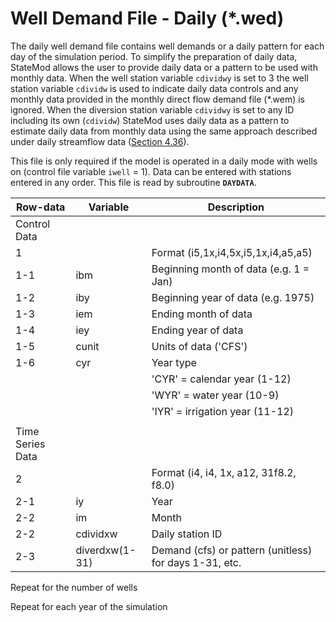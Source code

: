 # Well Demand File - Daily (*.wed) #

The daily well demand file contains well demands or a daily pattern for each day of the simulation period. To simplify the preparation of daily data, 
StateMod allows the user to provide daily data or a pattern to be used with monthly data. When the well station variable `cdividwy` is set to 3 the well 
station variable `cdividw` is used to indicate daily data controls and any monthly data provided in the monthly direct flow demand file (\*.wem) is ignored. 
When the diversion station variable `cdividwy` is set to any ID including its own (`cdividw`) StateMod uses daily data as a pattern to estimate daily data from 
monthly data using the same approach described under daily streamflow data ([Section 4.36](../InputDescription/436.md)).

This file is only required if the model is operated in a daily mode with wells on (control file variable `iwell` = 1). Data can be entered with stations entered 
in any order. This file is read by subroutine **`DAYDATA`**.

| Row-data							| Variable						| Description 								|				
| ------------------				| --------------------			| --------									|
| Control Data						| 								| 											|
| 1	 								| 								| Format (i5,1x,i4,5x,i5,1x,i4,a5,a5)
| 1-1								| ibm							| Beginning month of data (e.g. 1 = Jan)
| 1-2								| iby							| Beginning year of data (e.g. 1975)
| 1-3								| iem							| Ending month of data
| 1-4								| iey							| Ending year of data 
| 1-5								| cunit							| Units of data ('CFS')
| 1-6								| cyr							| Year type 
| 									| 								| 'CYR' = calendar year (1-12)
| 									| 								| 'WYR' = water year (10-9)
| 									| 								| 'IYR' = irrigation year (11-12)
| | | |
| Time Series Data | | |
| 2									| 								| Format (i4, i4, 1x, a12, 31f8.2, f8.0)
| 2-1								| iy							| Year
| 2-2								| im							| Month
| 2-2								| cdividxw						| Daily station ID
| 2-3								| diverdxw(1-31)				| Demand (cfs) or pattern (unitless) for days 1-31, etc.

Repeat for the number of wells	

Repeat for each year of the simulation	
